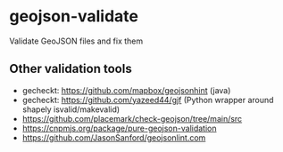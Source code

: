 # geojson-validate
Validate GeoJSON files and fix them






## Other validation tools
- gecheckt: https://github.com/mapbox/geojsonhint (java)
- gecheckt: https://github.com/yazeed44/gjf (Python wrapper around shapely isvalid/makevalid)
- https://github.com/placemark/check-geojson/tree/main/src
- https://cnpmjs.org/package/pure-geojson-validation
- https://github.com/JasonSanford/geojsonlint.com


